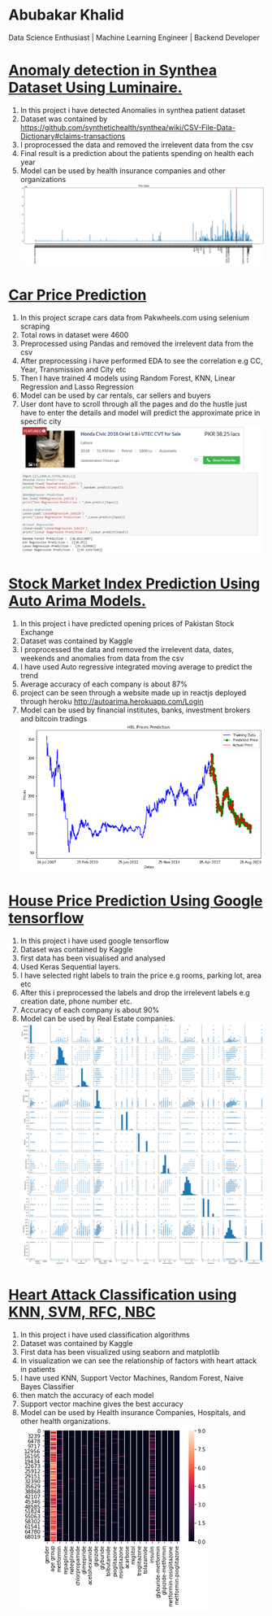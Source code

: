 # Abubakar Khalid
Data Science Enthusiast | Machine Learning Engineer | Backend Developer

# [Anomaly detection in Synthea Dataset Using Luminaire.](https://github.com/abubakar123SVD/anomaly-detection-using-luminaire)
1. In this project i have detected Anomalies in synthea patient dataset
2. Dataset was contained by https://github.com/synthetichealth/synthea/wiki/CSV-File-Data-Dictionary#claims-transactions
3. I proprocessed the data and removed the irrelevent data from the csv
4. Final result is a prediction about the patients spending on health each year
5. Model can be used by health insurance companies and other organizations
![](/Anomaly.png)

# [Car Price Prediction](https://github.com/abubakar123SVD/Honda-Civic-Price-Prediction)
1. In this project scrape cars data from Pakwheels.com using selenium scraping
2. Total rows in dataset were 4600
3. Preprocessed using Pandas and removed the irrelevent data from the csv
4. After preprocessing i have performed EDA to see the correlation e.g CC, Year, Transmission and City etc 
5. Then I have trained 4 models using Random Forest, KNN, Linear Regression and Lasso Regression
6. Model can be used by car rentals, car sellers and buyers
7. User dont have to scroll through all the pages and do the hustle just have to enter the details and model will predict the approximate price in specific city
![](/imgs.png)


# [Stock Market Index Prediction Using Auto Arima Models.](https://github.com/abubakar123SVD/Auto-Arima-Stock-Prediction)
1. In this project i have predicted opening prices of Pakistan Stock Exchange
2. Dataset was contained by Kaggle
3. I proprocessed the data and removed the irrelevent data, dates, weekends and anomalies from data from the csv
4. I have used Auto regressive integrated moving average to predict the trend
5. Average accuracy of each company is about 87%
7. project can be seen through a website made up in reactjs deployed through heroku http://autoarima.herokuapp.com/Login
8. Model can be used by financial institutes, banks, investment brokers and bitcoin tradings
![](/hbl.png)


# [House Price Prediction Using Google tensorflow](https://github.com/abubakar123SVD/House-Price-prediction-)
1. In this project i have used google tensorflow
2. Dataset was contained by Kaggle
3. first data has been visualised and analysed
4. Used Keras Sequential layers.
5. I have selected right labels to train the price e.g rooms, parking lot, area etc
6. After this i preprocessed the labels and drop the irrelevent labels e.g creation date, phone number etc.
7. Accuracy of each company is about 90%
8. Model can be used by Real Estate companies.
![](/keras.png)



# [Heart Attack Classification using KNN, SVM, RFC, NBC ](https://github.com/abubakar123SVD/Heart-Attack-Prediction-Machine-Learning)
1. In this project i have used classification algorithms
2. Dataset was contained by Kaggle
3. First data has been visualized using seaborn and matplotlib
4. In visualization we can see the relationship of factors with heart attack in patients
5. I have used KNN, Support Vector Machines, Random Forest, Naive Bayes Classifier
6. then match the accuracy of each model
7. Support vector machine gives the best accuracy
8. Model can be used by Health insurance Companies, Hospitals, and other health organizations.
![](/health.png)

